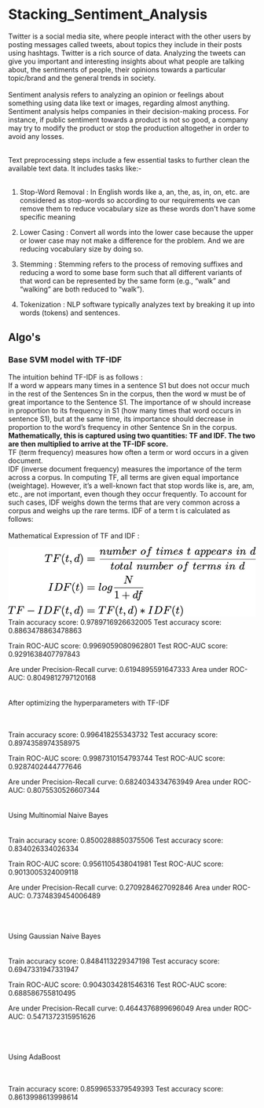 # Stacking_Sentiment_Analysis <br>
Twitter is a social media site, where people interact with the other users by posting messages called tweets, about topics they include in their posts using hashtags. Twitter is a rich source of data. Analyzing the tweets can give you important and interesting insights about what people are talking about, the sentiments of people, their opinions towards a particular topic/brand and the general trends in society. <br> <br>
Sentiment analysis refers to analyzing an opinion or feelings about something using data like text or images, regarding almost anything. Sentiment analysis helps companies in their decision-making process. For instance, if public sentiment towards a product is not so good, a company may try to modify the product or stop the production altogether in order to avoid any losses.<br> <br>

Text preprocessing steps include a few essential tasks to further clean the available text data. It includes tasks like:-
<br> <br>
1. Stop-Word Removal : In English words like a, an, the, as, in, on, etc. are considered as stop-words so according to our requirements we can remove them to reduce vocabulary size as these words don't have some specific meaning<br>

2. Lower Casing : Convert all words into the lower case because the upper or lower case may not make a difference for the problem. And we are reducing vocabulary size by doing so. <br>

3. Stemming : Stemming refers to the process of removing suffixes and reducing a word to some base form such that all different variants of that word can be represented by the same form (e.g., “walk” and “walking” are both reduced to “walk”). <br>

4. Tokenization : NLP software typically analyzes text by breaking it up into words (tokens) and sentences. <br>
## Algo's
### Base SVM model with TF-IDF
The intuition behind TF-IDF is as follows : <br>
If a word w appears many times in a sentence S1 but does not occur much in the rest of the Sentences Sn in the corpus, then the word w must be of great importance to the Sentence S1. The importance of w should increase in proportion to its frequency in S1 (how many times that word occurs in sentence S1), but at the same time, its importance should decrease in proportion to the word’s frequency in other Sentence Sn in the corpus. <br>
 **Mathematically, this is captured using two quantities: TF and IDF. The two are then multiplied to arrive at the TF-IDF score.** <br>
TF (term frequency) measures how often a term or word occurs in a given document.  <br>
IDF (inverse document frequency) measures the importance of the term across a corpus. In computing TF, all terms are given equal importance (weightage). However, it’s a well-known fact that stop words like is, are, am, etc., are not important, even though they occur frequently. To account for such cases, IDF weighs down the terms that are very common across a corpus and weighs up the rare terms. IDF of a term t is calculated as follows: <br>
<br>
Mathematical Expression of TF and IDF : <br>

<img src="https://github.com/RishavMishraRM/Stacking_Sentiment_Analysis/blob/main/Image/tf_idf.jpg">
 <br>
Train accuracy score:  0.9789716926632005
Test accuracy score:  0.8863478863478863

Train ROC-AUC score:  0.9969059080962801
Test ROC-AUC score:  0.9291638407797843

Are under Precision-Recall curve: 0.6194895591647333
Area under ROC-AUC: 0.8049812797120168
<br><br><br>
After optimizing the hyperparameters with TF-IDF
<br><br><br>

Train accuracy score:  0.996418255343732
Test accuracy score:  0.8974358974358975

Train ROC-AUC score:  0.9987310154793744
Test ROC-AUC score:  0.9287402444777646

Are under Precision-Recall curve: 0.6824034334763949
Area under ROC-AUC: 0.8075530526607344
<br><br><br>
Using Multinomial Naive Bayes
<br><br><br>
Train accuracy score:  0.8500288850375506
Test accuracy score:  0.834026334026334

Train ROC-AUC score:  0.9561105438041981
Test ROC-AUC score:  0.9013005324009118

Are under Precision-Recall curve: 0.2709284627092846
Area under ROC-AUC: 0.7374839454006489

<br><br><br>
Using Gaussian Naive Bayes
<br><br><br>
Train accuracy score:  0.8484113229347198
Test accuracy score:  0.6947331947331947

Train ROC-AUC score:  0.9043034281546316
Test ROC-AUC score:  0.688586755810495

Are under Precision-Recall curve: 0.4644376899696049
Area under ROC-AUC: 0.5471372315951626

<br><br><br>
Using AdaBoost
<br><br><br>

Train accuracy score:  0.8599653379549393
Test accuracy score:  0.8613998613998614
